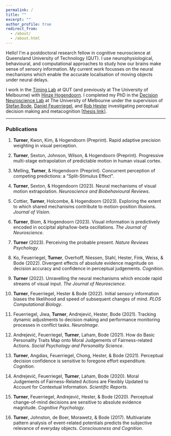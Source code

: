 ```yaml
---
permalink: /
title: ""
excerpt: ""
author_profile: true
redirect_from:
  - /about/
  - /about.html
---
```


Hello! I'm a postdoctoral research fellow in cognitive neuroscience at Queensland University of Technology (QUT). I use neurophysiological, behavioural, and computational approaches to study how our brains make sense of sensory information. My current work focusses on the neural mechanisms which enable the accurate localisation of moving objects under neural delays.

I work in the [Timing Lab](https://research.qut.edu.au/timinglab/) at QUT (and previously at The University of Melbourne) with [Hinze Hogendoorn](https://scholar.google.com/citations?user=uOh2Ik0AAAAJ&hl=en&inst=4522501446918153378&oi=ao). I completed my PhD in the [Decision Neuroscience Lab](https://dlab.unimelb.edu.au/) at The University of Melbourne under the supervision of [Stefan Bode](https://scholar.google.com/citations?user=nPX76iMAAAAJ&hl=en&oi=ao), [Daniel Feuerriegel](https://scholar.google.com.au/citations?user=XPrVRCoAAAAJ&hl=en), and [Rob Hester](https://scholar.google.com/citations?hl=en&user=vma8HZ0AAAAJ) investigating perceptual decision making and metacognition [[thesis link]](https://minerva-access.unimelb.edu.au/items/56694251-238a-5089-bd49-ca110b040865).

___

### Publications

1. **Turner**, Kwon, Kim, & Hogendoorn (Preprint). Rapid adaptive precision weighting in visual perception. <a href="../files/Turner_Kwon_et_al_2024.pdf"><i class="fas fa-file-pdf"></i></a> <a href="https://osf.io/preprints/psyarxiv/98rb6"><i class="fas fa-link"></i></a> <a href="https://github.com/bootstrapbill/position-reset-model"><i class="fas fa-code"></i></a>

2. **Turner**, Sexton, Johnson, Wilson, & Hogendoorn (Preprint). Progressive multi-stage extrapolation of predictable motion in human visual cortex. <a href="../files/Turner_et_al_2024.pdf"><i class="fas fa-file-pdf"></i></a> <a href="https://osf.io/sn4a7/"><i class="fas fa-code"></i></a>

3. Melling, **Turner**, & Hogendoorn (Preprint). Concurrent perception of competing predictions: a “Split-Stimulus Effect”. <a href="../files/Melling_et_al_2024.pdf"><i class="fas fa-file-pdf"></i></a> <a href="https://osf.io/preprints/psyarxiv/4rka8"><i class="fas fa-link"></i></a> <a href="https://osf.io/b4m7d/"><i class="fas fa-code"></i></a>

4. **Turner**, Sexton, & Hogendoorn (2023). Neural mechanisms of visual motion extrapolation. *Neuroscience and Biobehavioural Reviews*. <a href="../files/Turner_et_al_2023_manuscript_R1_clean.pdf"><i class="fas fa-file-pdf"></i></a> <a href="https://www.sciencedirect.com/science/article/pii/S0149763423004530"><i class="fas fa-link"></i></a>

5. Cottier, **Turner**, Holcombe, & Hogendoorn (2023). Exploring the extent to which shared mechanisms contribute to motion-position illusions. *Journal of Vision*. <a href="../files/Cottier_et_al_2023.pdf"><i class="fas fa-file-pdf"></i></a> <a href="https://jov.arvojournals.org/article.aspx?articleid=2792752"><i class="fas fa-link"></i></a> <a href="https://osf.io/s4aqg/?view_only=a7261cdc610549e9a07141c7fffb9e57"><i class="fas fa-code"></i></a>

6. **Turner**, Blom, & Hogendoorn (2023). Visual information is predictively encoded in occipital alpha/low-beta oscillations. *The Journal of Neuroscience*. <a href="../files/Turner_et_al_2023_R2.pdf"><i class="fas fa-file-pdf"></i></a> <a href="https://www.jneurosci.org/content/early/2023/06/20/JNEUROSCI.0135-23.2023"><i class="fas fa-link"></i></a> <a href="https://osf.io/x8n9p/"><i class="fas fa-code"></i></a>

7. **Turner** (2023). Perceiving the probable present. *Nature Reviews Psychology*. <a href="https://rdcu.be/cZkFo"><i class="fas fa-file-pdf"></i></a> <a href="https://www.nature.com/articles/s44159-022-00137-w"><i class="fas fa-link"></i></a>

8. Ko, Feuerriegel, **Turner**, Overhoff, Niessen, Stahl, Hester, Fink, Weiss, & Bode (2022). Divergent effects of absolute evidence magnitude on decision accuracy and confidence in perceptual judgements. *Cognition*. <a href="../files/Ko_et_al_2022.pdf"><i class="fas fa-file-pdf"></i></a> <a href="https://www.sciencedirect.com/science/article/pii/S0010027722001135?dgcid=coauthor"><i class="fas fa-link"></i></a> <a href="https://osf.io/r8vfx/"><i class="fas fa-code"></i></a>

9. **Turner** (2022). Unravelling the neural mechanisms which encode rapid streams of visual input. *The Journal of Neuroscience*. <a href="../files/Turner_2022.pdf"><i class="fas fa-file-pdf"></i></a> <a href="https://www.jneurosci.org/content/42/7/1170"><i class="fas fa-link"></i></a>

10.  **Turner**, Feuerriegel, Hester & Bode (2022). Initial sensory information biases the likelihood and speed of subsequent changes of mind. *PLOS Computational Biology*. <a href="../files/Turner_et_al_2022.pdf"><i class="fas fa-file-pdf"></i></a> <a href="https://journals.plos.org/ploscompbiol/article?id=10.1371/journal.pcbi.1009738"><i class="fas fa-link"></i></a> <a href="https://osf.io/a6u4n/"><i class="fas fa-code"></i></a>

11. Feuerriegel, Jiwa, **Turner**, Andrejević, Hester, Bode (2021). Tracking dynamic adjustments to decision making and performance monitoring processes in conflict tasks. *NeuroImage*. <a href="../files/Feuerriegel_et_al_2021.pdf"><i class="fas fa-file-pdf"></i></a> <a href="https://www.sciencedirect.com/science/article/pii/S1053811921005413"><i class="fas fa-link"></i></a> <a href="https://osf.io/eucqf/"><i class="fas fa-code"></i></a>

12. Andrejević, Feuerriegel, **Turner**, Laham, Bode (2021). How do Basic Personality Traits Map onto Moral Judgements of Fairness-related Actions. *Social Psychology and Personality Science*. <a href="../files/Andrejevic_et_al_2021.pdf"><i class="fas fa-file-pdf"></i></a> <a href="https://journals.sagepub.com/doi/abs/10.1177/19485506211038295"><i class="fas fa-link"></i></a> <a href="https://t.co/LLbTuAhtNc"><i class="fas fa-code"></i></a>

13. **Turner**, Angdias, Feuerriegel, Chong, Hester, & Bode (2021). Perceptual decision confidence is sensitive to foregone effort expenditure. *Cognition*. <a href="../files/Turner_et_al_2021.pdf"><i class="fas fa-file-pdf"></i></a> <a href="https://www.sciencedirect.com/science/article/pii/S0010027720303449"><i class="fas fa-link"></i></a> <a href="https://osf.io/cg74z/"><i class="fas fa-code"></i></a>

14. Andrejević, Feuerriegel, **Turner**, Laham, Bode (2020). Moral Judgements of Fairness-Related Actions are Flexibly Updated to Account for Contextual Information. *Scientific Reports*. <a href="../files/Andrejevic_et_al_2020.pdf"><i class="fas fa-file-pdf"></i></a> <a href="https://www.nature.com/articles/s41598-020-74975-0"><i class="fas fa-link"></i></a> <a href="https://osf.io/xcbuh/"><i class="fas fa-code"></i></a>

15. **Turner**, Feuerriegel, Andrejević, Hester, & Bode (2020). Perceptual change-of-mind decisions are sensitive to absolute evidence magnitude. *Cognitive Psychology*. <a href="../files/Turner_et_al_2020.pdf"><i class="fas fa-file-pdf"></i></a> <a href="https://www.sciencedirect.com/science/article/pii/S0010028520300876"><i class="fas fa-link"></i></a> <a href="https://osf.io/sr58p/"><i class="fas fa-code"></i></a>

16.  **Turner**, Johnston, de Boer, Morawetz, & Bode (2017). Multivariate pattern analysis of event-related potentials predicts the subjective relevance of everyday objects. *Consciousness and Cognition*. <a href="../files/Turner_et_al_2017.pdf"><i class="fas fa-file-pdf"></i></a> <a href="https://www.sciencedirect.com/science/article/pii/S1053810017300417"><i class="fas fa-link"></i></a>
